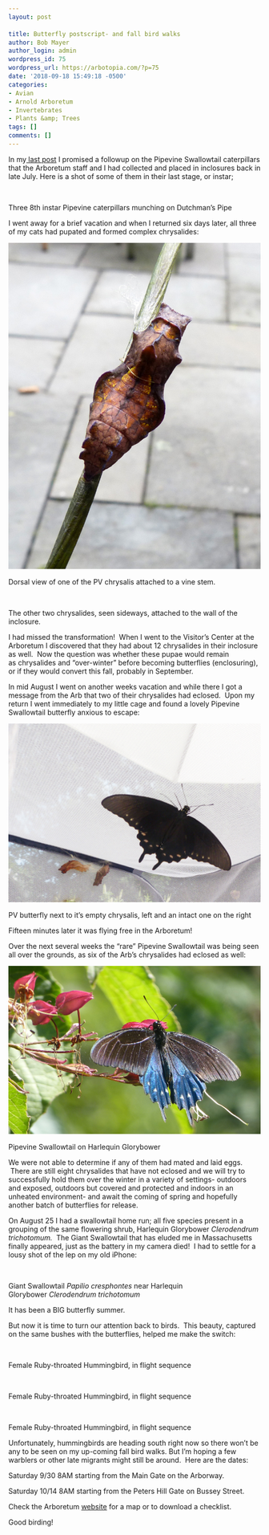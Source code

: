 ```yaml
---
layout: post

title: Butterfly postscript- and fall bird walks
author: Bob Mayer
author_login: admin
wordpress_id: 75
wordpress_url: https://arbotopia.com/?p=75
date: '2018-09-18 15:49:18 -0500'
categories:
- Avian
- Arnold Arboretum
- Invertebrates
- Plants &amp; Trees
tags: []
comments: []
---
```


<p>In my<a href="http://www.arbotopia.com/how-rare-is-rare-a-butterfly-tale/">&nbsp;last post</a>&nbsp;I promised a followup on the Pipevine Swallowtail caterpillars that the Arboretum staff and I had collected and placed in inclosures back in late July. Here is a shot of some of them&nbsp;in their last stage, or instar;</p>


<p><!-- wp:image {"id":1497} --></p>
 <img src="/images/2017/09/P1170445.jpg" alt="" class="wp-image-1497"/>


<p>Three 8th instar Pipevine caterpillars munching on Dutchman&rsquo;s Pipe</p>


<p>I went away for a brief vacation and when I returned six&nbsp;days later, all three of my cats had pupated and formed complex&nbsp;chrysalides:</p>


<p><!-- wp:image {"id":1498} --></p>
 <img src="/images/2017/09/P1170608.jpg" alt="" class="wp-image-1498"/>


<p>Dorsal view of one of the PV chrysalis attached to a vine stem.</p>


<p><!-- wp:image {"id":1499} --></p>
 <img src="/images/2017/09/P1170614.jpg" alt="" class="wp-image-1499"/>


<p>The other two chrysalides, seen sideways, attached to the wall of the inclosure.</p>


<p>I had missed the transformation! &nbsp;When I went to the Visitor&rsquo;s Center at the Arboretum I discovered that they had about 12&nbsp;chrysalides in their inclosure as well. &nbsp;Now the question was whether these pupae would remain as&nbsp;chrysalides and &ldquo;over-winter&rdquo; before becoming butterflies (enclosuring), or if they would convert this fall, probably in September.</p>


<p>In mid August I went on another weeks vacation and while there I got a message from the Arb that two of their&nbsp;chrysalides had eclosed.&nbsp; Upon my return I went immediately to my little cage and found a lovely Pipevine Swallowtail butterfly anxious to&nbsp;escape:</p>


<p><!-- wp:image {"id":1500} --></p>
 <img src="/images/2017/09/Pipevine-Swallowtail.jpg" alt="" class="wp-image-1500"/>


<p>PV butterfly next to it&rsquo;s empty chrysalis, left and an intact one on the right</p>


<p>Fifteen minutes later it was flying free in the Arboretum!</p>


<p>Over the next several weeks the &ldquo;rare&rdquo; Pipevine Swallowtail was being seen all over the grounds, as six of the Arb&rsquo;s&nbsp;chrysalides had eclosed as well:</p>


<p><!-- wp:image {"id":1501} --></p>
 <img src="/images/2017/09/P1180389.jpg" alt="" class="wp-image-1501"/>


<p>Pipevine Swallowtail on Harlequin Glorybower</p>


<p>We were not able to determine if any of them had mated and laid eggs. &nbsp;There are still eight&nbsp;chrysalides that have not eclosed and we will try to successfully hold them over the winter in a variety of settings- outdoors and exposed, outdoors but covered and protected and indoors in an unheated environment- and await the coming of spring and hopefully another batch of butterflies&nbsp;for release.</p>


<p>On August 25 I had a swallowtail&nbsp;home run; all five species present in a grouping of the same flowering shrub,&nbsp;Harlequin Glorybower&nbsp;<em>Clerodendrum trichotomum. &nbsp;</em>The Giant Swallowtail that has eluded me in Massachusetts finally appeared, just as&nbsp;the battery in my camera died! &nbsp;I had to settle for a lousy shot of the lep on my old iPhone:</p>


<p><!-- wp:image {"id":1502} --></p>
 <img src="/images/2017/09/IMG_4019.jpg" alt="" class="wp-image-1502"/>


<p>Giant Swallowtail&nbsp;<em>Papilio cresphontes</em>&nbsp;near Harlequin Glorybower&nbsp;<em>Clerodendrum trichotomum</em></p>


<p>It has been a BIG butterfly summer.</p>


<p>But now it is time to turn our attention back to birds. &nbsp;This beauty, captured on the same bushes with&nbsp;the butterflies, helped me make the switch:</p>


<p><!-- wp:image {"id":1503} --></p>
 <img src="/images/2017/09/P1000159.jpg" alt="" class="wp-image-1503"/>


<p>Female Ruby-throated Hummingbird, in flight sequence</p>


<p><!-- wp:image {"id":1504} --></p>
 <img src="/images/2017/09/P1000160.jpg" alt="" class="wp-image-1504"/>


<p>Female Ruby-throated Hummingbird, in flight sequence</p>


<p><!-- wp:image {"id":1505} --></p>
 <img src="/images/2017/09/P1000161.jpg" alt="" class="wp-image-1505"/>


<p>Female Ruby-throated Hummingbird, in flight sequence</p>


<p>Unfortunately,&nbsp;hummingbirds&nbsp;are heading south right now so there won&rsquo;t be any to be seen on my up-coming fall bird walks. But I&rsquo;m hoping a few warblers or&nbsp;other late migrants might still be around. &nbsp;Here are the dates:</p>


<p>Saturday 9/30 8AM starting from&nbsp;the Main Gate on the Arborway.</p>


<p>Saturday 10/14 8AM starting from&nbsp;the Peters Hill Gate on Bussey Street.</p>


<p>Check the Arboretum&nbsp;<a href="https://web.archive.org/web/20171004090603/https://www.arboretum.harvard.edu/">website</a>&nbsp;for a map&nbsp;or to download a checklist.</p>


<p>Good birding!<br></p>
